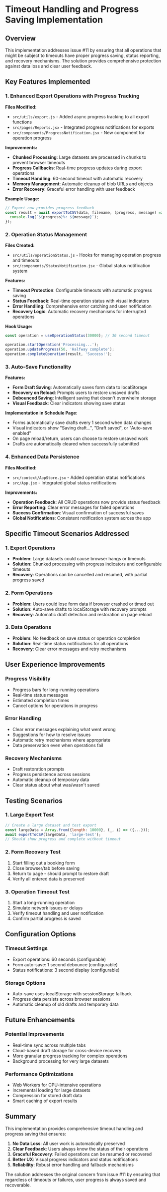 # Timeout Handling and Progress Saving Implementation

## Overview

This implementation addresses issue #11 by ensuring that all operations that might be subject to timeouts have proper progress saving, status reporting, and recovery mechanisms. The solution provides comprehensive protection against data loss and clear user feedback.

## Key Features Implemented

### 1. Enhanced Export Operations with Progress Tracking

**Files Modified:**
- `src/utils/export.js` - Added async progress tracking to all export functions
- `src/pages/Reports.jsx` - Integrated progress notifications for exports
- `src/components/ProgressNotification.jsx` - New component for operation progress

**Improvements:**
- **Chunked Processing**: Large datasets are processed in chunks to prevent browser timeouts
- **Progress Callbacks**: Real-time progress updates during export operations
- **Timeout Handling**: 60-second timeout with automatic recovery
- **Memory Management**: Automatic cleanup of blob URLs and objects
- **Error Recovery**: Graceful error handling with user feedback

**Example Usage:**
```javascript
// Export now provides progress feedback
const result = await exportToCSV(data, filename, (progress, message) => {
  console.log(`${progress}%: ${message}`);
});
```

### 2. Operation Status Management

**Files Created:**
- `src/utils/operationStatus.js` - Hooks for managing operation progress and timeouts
- `src/components/StatusNotification.jsx` - Global status notification system

**Features:**
- **Timeout Protection**: Configurable timeouts with automatic progress saving
- **Status Feedback**: Real-time operation status with visual indicators
- **Error Handling**: Comprehensive error catching and user notification
- **Recovery Logic**: Automatic recovery mechanisms for interrupted operations

**Hook Usage:**
```javascript
const operation = useOperationStatus(30000); // 30 second timeout

operation.startOperation('Processing...');
operation.updateProgress(50, 'Halfway complete');
operation.completeOperation(result, 'Success!');
```

### 3. Auto-Save Functionality

**Features:**
- **Form Draft Saving**: Automatically saves form data to localStorage
- **Recovery on Reload**: Prompts users to restore unsaved drafts
- **Debounced Saving**: Intelligent saving that doesn't overwhelm storage
- **Visual Feedback**: Clear indicators showing save status

**Implementation in Schedule Page:**
- Forms automatically save drafts every 1 second when data changes
- Visual indicators show "Saving draft...", "Draft saved", or "Auto-save enabled"
- On page reload/return, users can choose to restore unsaved work
- Drafts are automatically cleared when successfully submitted

### 4. Enhanced Data Persistence

**Files Modified:**
- `src/context/AppStore.jsx` - Added operation status notifications
- `src/App.jsx` - Integrated global status notifications

**Improvements:**
- **Operation Feedback**: All CRUD operations now provide status feedback
- **Error Reporting**: Clear error messages for failed operations
- **Success Confirmation**: Visual confirmation of successful saves
- **Global Notifications**: Consistent notification system across the app

## Specific Timeout Scenarios Addressed

### 1. Export Operations
- **Problem**: Large datasets could cause browser hangs or timeouts
- **Solution**: Chunked processing with progress indicators and configurable timeouts
- **Recovery**: Operations can be cancelled and resumed, with partial progress saved

### 2. Form Operations
- **Problem**: Users could lose form data if browser crashed or timed out
- **Solution**: Auto-save drafts to localStorage with recovery prompts
- **Recovery**: Automatic draft detection and restoration on page reload

### 3. Data Operations
- **Problem**: No feedback on save status or operation completion
- **Solution**: Real-time status notifications for all operations
- **Recovery**: Clear error messages and retry mechanisms

## User Experience Improvements

### Progress Visibility
- Progress bars for long-running operations
- Real-time status messages
- Estimated completion times
- Cancel options for operations in progress

### Error Handling
- Clear error messages explaining what went wrong
- Suggestions for how to resolve issues
- Automatic retry mechanisms where appropriate
- Data preservation even when operations fail

### Recovery Mechanisms
- Draft restoration prompts
- Progress persistence across sessions
- Automatic cleanup of temporary data
- Clear status about what was/wasn't saved

## Testing Scenarios

### 1. Large Export Test
```javascript
// Create a large dataset and test export
const largeData = Array.from({length: 10000}, (_, i) => ({...}));
await exportToCSV(largeData, 'large-test');
// Should show progress and complete without timeout
```

### 2. Form Recovery Test
1. Start filling out a booking form
2. Close browser/tab before saving
3. Return to page - should prompt to restore draft
4. Verify all entered data is preserved

### 3. Operation Timeout Test
1. Start a long-running operation
2. Simulate network issues or delays
3. Verify timeout handling and user notification
4. Confirm partial progress is saved

## Configuration Options

### Timeout Settings
- Export operations: 60 seconds (configurable)
- Form auto-save: 1 second debounce (configurable)
- Status notifications: 3 second display (configurable)

### Storage Options
- Auto-save uses localStorage with sessionStorage fallback
- Progress data persists across browser sessions
- Automatic cleanup of old drafts and temporary data

## Future Enhancements

### Potential Improvements
- Real-time sync across multiple tabs
- Cloud-based draft storage for cross-device recovery
- More granular progress tracking for complex operations
- Background processing for very large datasets

### Performance Optimizations
- Web Workers for CPU-intensive operations
- Incremental loading for large datasets
- Compression for stored draft data
- Smart caching of export results

## Summary

This implementation provides comprehensive timeout handling and progress saving that ensures:
1. **No Data Loss**: All user work is automatically preserved
2. **Clear Feedback**: Users always know the status of their operations
3. **Graceful Recovery**: Failed operations can be resumed or recovered
4. **Better UX**: Visual progress indicators and status notifications
5. **Reliability**: Robust error handling and fallback mechanisms

The solution addresses the original concern from issue #11 by ensuring that regardless of timeouts or failures, user progress is always saved and recoverable.